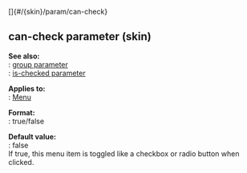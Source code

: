[]{#/{skin}/param/can-check}    
## can-check parameter (skin)    
**See also:**    
:   [group parameter](/ref/%7Bskin%7D/param/group)    
:   [is-checked parameter](/ref/%7Bskin%7D/param/is-checked)    
<!-- -->    
**Applies to:**    
:   [Menu](/ref/%7Bskin%7D/control/menu)    
<!-- -->    
**Format:**    
:   true/false    
<!-- -->    
**Default value:**    
:   false    
If true, this menu item is toggled like a checkbox or radio button when    
clicked.  